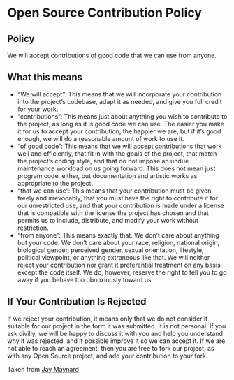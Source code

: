# Open Source Contribution Policy

## Policy
We will accept contributions of good code that we can use from anyone.

## What this means
* “We will accept”: This means that we will incorporate your contribution into the project’s codebase, adapt it as needed, and give you full credit for your work.
* “contributions”: This means just about anything you wish to contribute to the project, as long as it is good code we can use. The easier you make it for us to accept your contribution, the happier we are, but if it’s good enough, we will do a reasonable amount of work to use it.
* “of good code”: This means that we will accept contributions that work well and efficiently, that fit in with the goals of the project, that match the project’s coding style, and that do not impose an undue maintenance workload on us going forward. This does not mean just program code, either, but documentation and artistic works as appropriate to the project.
* “that we can use”: This means that your contribution must be given freely and irrevocably, that you must have the right to contribute it for our unrestricted use, and that your contribution is made under a license that is compatible with the license the project has chosen and that permits us to include, distribute, and modify your work without restriction.
* “from anyone”: This means exactly that. We don’t care about anything but your code. We don’t care about your race, religion, national origin, biological gender, perceived gender, sexual orientation, lifestyle, political viewpoint, or anything extraneous like that. We will neither reject your contribution nor grant it preferential treatment on any basis except the code itself. We do, however, reserve the right to tell you to go away if you behave too obnoxiously toward us.
## If Your Contribution Is Rejected
If we reject your contribution, it means only that we do not consider it suitable for our project in the form it was submitted. It is not personal. If you ask civilly, we will be happy to discuss it with you and help you understand why it was rejected, and if possible improve it so we can accept it. If we are not able to reach an agreement, then you are free to fork our project, as with any Open Source project, and add your contribution to your fork.

Taken from [Jay Maynard](https://medium.com/@jmaynard/a-contribution-policy-for-open-source-that-works-bfc4600c9d83)
